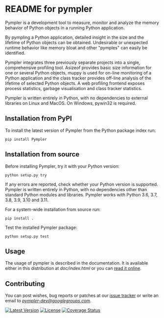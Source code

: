 README for pympler
==================

Pympler is a development tool to measure, monitor and analyze the memory
behavior of Python objects in a running Python application.

By pympling a Python application, detailed insight in the size and the lifetime
of Python objects can be obtained.  Undesirable or unexpected runtime behavior
like memory bloat and other "pymples" can easily be identified.

Pympler integrates three previously separate projects into a single,
comprehensive profiling tool. Asizeof provides basic size information for one
or several Python objects, muppy is used for on-line monitoring of a Python
application and the class tracker provides off-line analysis of the lifetime of
selected Python objects. A web profiling frontend exposes process statistics,
garbage visualisation and class tracker statistics.

Pympler is written entirely in Python, with no dependencies to external
libraries on Linux and MacOS. On Windows, pywin32 is required.

Installation from PyPI
----------------------

To install the latest version of Pympler from the Python package index run:

    pip install Pympler


Installation from source
------------------------

Before installing Pympler, try it with your Python version:

    python setup.py try

If any errors are reported, check whether your Python version is supported.
Pympler is written entirely in Python, with no dependencies other than standard
Python modules and libraries. Pympler works with Python 3.6, 3.7, 3.8, 3.9,
3.10 and 3.11.

For a system-wide installation from source run:

    pip install .

Test the installed Pympler package:

    python setup.py test


Usage
-----

The usage of pympler is described in the documentation.  It is
available either in this distribution at *doc/index.html* or
you can [read it online](https://pympler.readthedocs.io/en/latest/).


Contributing
------------

You can post wishes, bug reports or patches at our
[issue tracker](https://github.com/pympler/pympler/issues) or
write an email to *pympler-dev@googlegroups.com*.

[![Latest Version](https://img.shields.io/pypi/v/pympler.svg)](https://pypi.org/project/Pympler/)
[![License](https://img.shields.io/pypi/l/pympler.svg)](https://pypi.org/project/Pympler/)
[![Coverage Status](https://coveralls.io/repos/pympler/pympler/badge.svg?branch=master)](https://coveralls.io/r/pympler/pympler?branch=master)
